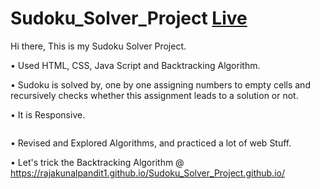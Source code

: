 # Sudoku_Solver_Project [Live](https://rajakunalpandit1.github.io/Sudoku_Solver_Project.github.io/)

Hi there, This is my Sudoku Solver Project.

• Used HTML, CSS, Java Script and Backtracking Algorithm.

• Sudoku is solved by, one by one assigning numbers to empty cells and recursively checks whether this assignment leads to a solution or not.

• It is Responsive.

<p>
    <img src="https://github.com/RajaKunalPandit1/Sudoku_Solver_Project.github.io/assets/76692648/97fe6f7f-b800-49d9-a2a8-48cf5060b5a6" alt><br/>
</p>

• Revised and Explored Algorithms, and practiced a lot of web Stuff.

• Let's trick the Backtracking Algorithm @ https://rajakunalpandit1.github.io/Sudoku_Solver_Project.github.io/ 
